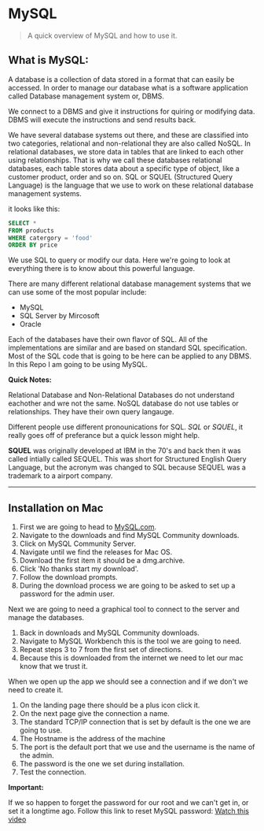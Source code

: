 # MySQL
> A quick overview of MySQL and how to use it.

## What is MySQL:

A database is a collection of data stored in a format that can easily be accessed. In order to manage our database what is a software application called Database management system or, DBMS.

We connect to a DBMS and give it instructions for quiring or modifying data. DBMS will execute the instructions and send  results back. 

We have several database systems out there, and these are classified into two categories, relational and non-relational they are also called NoSQL. In relational databases, we store data in tables that are linked to each other using relationships. That is why we call these databases relational databases, each table stores data about a specific type of object, like a customer product, order and so on. SQL or SQUEL (Structured Query Language) is the language that we use to work on these relational database management systems.

it looks like this:

```SQL
SELECT *
FROM products
WHERE catergory = 'food'
ORDER BY price
```

We use SQL to query or modify our data. Here we're going to look at everything there is to know about this powerful language. 

There are many different relational database management systems that we can use some of the most popular include:

* MySQL
* SQL Server by Mircosoft
* Oracle

Each of the databases have their own flavor of SQL. All of the implementations are similar and are based on standard SQL specification. Most of the SQL code that is going to be here can be applied to any DBMS. In this Repo I am going to be using MySQL.

**Quick Notes:**

Relational Database and Non-Relational Databases do not understand eachother and wre not the same. NoSQL database do not use tables or relationships. They have their own query langauge.

Different people use different pronounications 
for SQL. *SQL* or *SQUEL*, it really goes off of preferance but a quick lesson might help.

**SQUEL** was originally developed at IBM in the 70's and back then it was called intially called SEQUEL. This was short for Structured English Query Language, but the acronym was changed to SQL because SEQUEL was a trademark to a airport company.

---

## Installation on Mac

1. First we are going to head to [MySQL.com](https://www.mysql.com/).
2. Navigate to the downloads and find MySQL Community downloads.
3. Click on MySQL Community Server.
4. Navigate until we find the releases for Mac OS.
5. Download the first item it should be a dmg.archive.
6. Click 'No thanks start my download'.
7. Follow the download prompts.
8. During the download process we are going to be asked to set up a password for the admin user.


Next we are going to need a graphical tool to connect to the server and manage the databases.

1. Back in downloads and MySQL Community downloads.
2. Navigate to MySQL Workbench this is the tool we are going to need.
3. Repeat steps 3 to 7 from the first set of directions.
4. Because this is downloaded from the internet we need to let our mac know that we trust it.


When we open up the app we should see a connection and if we don't we need to create it.

1. On the landing page there should be a plus icon click it.
2. On the next page give the connection a name.
3. The standard TCP/IP connection that is set by default is the one we are going to use.
4. The Hostname is the address of the machine
5. The port is the default port that we use and the username is the name of the admin.
6. The password is the one we set during installation.
7. Test the connection.

**Important:**

If we so happen to forget the password for our root and we can't get in, or set it a longtime ago. Follow this link to reset MySQL password: [Watch this video](https://www.youtube.com/watch?v=OEXPj8iYP3c)